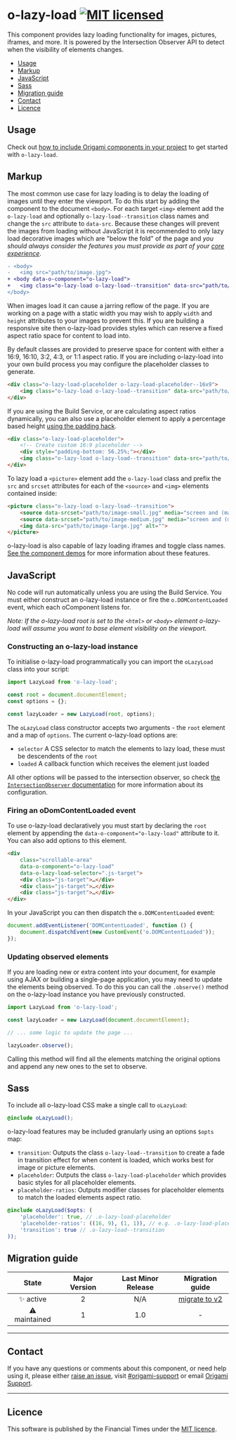 # o-lazy-load [![MIT licensed](https://img.shields.io/badge/license-MIT-blue.svg)](#licence)

This component provides lazy loading functionality for images, pictures, iframes, and more. It is powered by the Intersection Observer API to detect when the visibility of elements changes.

- [Usage](#usage)
- [Markup](#markup)
- [JavaScript](#javascript)
- [Sass](#sass)
- [Migration guide](#migration-guide)
- [Contact](#contact)
- [Licence](#licence)

## Usage

Check out [how to include Origami components in your project](https://origami.ft.com/docs/components/#including-origami-components-in-your-project) to get started with `o-lazy-load`.

## Markup

The most common use case for lazy loading is to delay the loading of images until they enter the viewport. To do this start by adding the component to the document `<body>`. For each target `<img>` element add the `o-lazy-load` and optionally `o-lazy-load--transition` class names and change the `src` attribute to `data-src`. Because these changes will prevent the images from loading without JavaScript it is recommended to only lazy load decorative images which are "below the fold" of the page and _you should always consider the features you must provide as part of your [core experience][]_.

[core experience]: https://origami.ft.com/docs/components/compatibility/

```diff
- <body>
-   <img src="path/to/image.jpg">
+ <body data-o-component="o-lazy-load">
+   <img class="o-lazy-load o-lazy-load--transition" data-src="path/to/image.jpg">
</body>
```

When images load it can cause a jarring reflow of the page. If you are working on a page with a static width you may wish to apply `width` and `height` attributes to your images to prevent this. If you are building a responsive site then o-lazy-load provides styles which can reserve a fixed aspect ratio space for content to load into.

By default classes are provided to preserve space for content with either a 16:9, 16:10, 3:2, 4:3, or 1:1 aspect ratio. If you are including o-lazy-load into your own build process you may configure the placeholder classes to generate.

```html
<div class="o-lazy-load-placeholder o-lazy-load-placeholder--16x9">
	<img class="o-lazy-load o-lazy-load--transition" data-src="path/to/image.jpg" alt="">
</div>
```

If you are using the Build Service, or are calculating aspect ratios dynamically, you can also use a placeholder element to apply a percentage based height [using the padding hack](https://css-tricks.com/aspect-ratio-boxes/).

```html
<div class="o-lazy-load-placeholder">
	<!-- Create custom 16:9 placeholder -->
	<div style="padding-bottom: 56.25%;"></div>
	<img class="o-lazy-load o-lazy-load--transition" data-src="path/to/image.jpg" alt="">
</div>
```

To lazy load a `<picture>` element add the `o-lazy-load` class and prefix the `src` and `srcset` attributes for each of the `<source>` and `<img>` elements contained inside:

```html
<picture class="o-lazy-load o-lazy-load--transition">
	<source data-srcset="path/to/image-small.jpg" media="screen and (max-width: 480px)">
	<source data-srcset="path/to/image-medium.jpg" media="screen and (max-width: 800px)">
	<img data-src="path/to/image-large.jpg" alt="">
</picture>
```

o-lazy-load is also capable of lazy loading iframes and toggle class names. [See the component demos](https://registry.origami.ft.com/components/o-lazy-load) for more information about these features.

## JavaScript

No code will run automatically unless you are using the Build Service.
You must either construct an o-lazy-load instance or fire the `o.DOMContentLoaded` event, which each oComponent listens for.

_Note: If the o-lazy-load root is set to the `<html>` or `<body>` element o-lazy-load will assume you want to base element visibility on the viewport._

### Constructing an o-lazy-load instance

To initialise o-lazy-load programmatically you can import the `oLazyLoad` class into your script:

```js
import LazyLoad from 'o-lazy-load';

const root = document.documentElement;
const options = {};

const lazyLoader = new LazyLoad(root, options);
```

The `oLazyLoad` class constructor accepts two arguments - the `root` element and a map of `options`. The current o-lazy-load options are:

- `selector` A CSS selector to match the elements to lazy load, these must be descendents of the `root`
- `loaded` A callback function which receives the element just loaded

All other options will be passed to the intersection observer, so check [the `IntersectionObserver` documentation](https://developer.mozilla.org/en-US/docs/Web/API/IntersectionObserver) for more information about its configuration.

### Firing an oDomContentLoaded event

To use o-lazy-load declaratively you must start by declaring the `root` element by appending the `data-o-component="o-lazy-load"` attribute to it. You can also add options to this element.

```html
<div
	class="scrollable-area"
	data-o-component="o-lazy-load"
	data-o-lazy-load-selector=".js-target">
	<div class="js-target">…</div>
	<div class="js-target">…</div>
	<div class="js-target">…</div>
</div>
```

In your JavaScript you can then dispatch the `o.DOMContentLoaded` event:

```js
document.addEventListener('DOMContentLoaded', function () {
	document.dispatchEvent(new CustomEvent('o.DOMContentLoaded'));
});
```

### Updating observed elements

If you are loading new or extra content into your document, for example using AJAX or building a single-page application, you may need to update the elements being observed. To do this you can call the `.observe()` method on the o-lazy-load instance you have previously constructed.

```js
import LazyLoad from 'o-lazy-load';

const lazyLoader = new LazyLoad(document.documentElement);

// ... some logic to update the page ...

lazyLoader.observe();
```

Calling this method will find all the elements matching the original options and append any new ones to the set to observe.

## Sass

To include all o-lazy-load CSS make a single call to `oLazyLoad`:

```scss
@include oLazyLoad();
```

o-lazy-load features may be included granularly using an options `$opts` map:

- `transition`: Outputs the class `o-lazy-load--transition` to create a fade in transition effect for when content is loaded, which works best for image or picture elements.
- `placeholder`: Outputs the class `o-lazy-load-placeholder` which provides basic styles for all placeholder elements.
- `placeholder-ratios`: Outputs modifier classes for placeholder elements to match the loaded elements aspect ratio.

```scss
@include oLazyLoad($opts: (
	'placeholder': true, // .o-lazy-load-placeholder
	'placeholder-ratios': ((16, 9), (1, 1)), // e.g. .o-lazy-load-placeholder--16x9
	'transition': true // .o-lazy-load--transition
));
```

## Migration guide

State | Major Version | Last Minor Release | Migration guide |
:---: | :---: | :---: | :---:
✨ active | 2 | N/A | [migrate to v2](MIGRATION.md#migrating-from-v1-to-v2) |
⚠ maintained | 1 | 1.0 | - |

---

## Contact

If you have any questions or comments about this component, or need help using it, please either [raise an issue](https://github.com/Financial-Times/o-lazy-load/issues), visit [#origami-support](https://financialtimes.slack.com/messages/origami-support/) or email [Origami Support](mailto:origami-support@ft.com).

---

## Licence

This software is published by the Financial Times under the [MIT licence](http://opensource.org/licenses/MIT).
